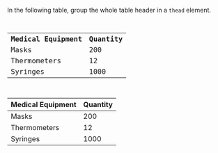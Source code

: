 In the following table,
group the whole table header
in a `thead` element.

<codeblock language="html" type="exercise" testMode="fixedInput">
<code>
<table>
  <tr>
    <th>Medical Equipment</th>
    <th>Quantity</th>
  </tr>
  <tr>
    <td>Masks</td>
    <td>200</td>
  </tr>
  <tr>
    <td>Thermometers</td>
    <td>12</td>
  </tr>
  <tr>
    <td>Syringes</td>
    <td>1000</td>
  </tr>
</table>
</code>

<solution>
<table>
  <thead>
    <tr>
      <th>Medical Equipment</th>
      <th>Quantity</th>
    </tr>
  </thead>
  <tr>
    <td>Masks</td>
    <td>200</td>
  </tr>
  <tr>
    <td>Thermometers</td>
    <td>12</td>
  </tr>
  <tr>
    <td>Syringes</td>
    <td>1000</td>
  </tr>
</table>
</solution>
</codeblock>